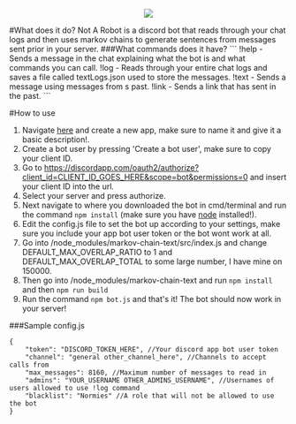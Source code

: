<p align="center">
  <img src=http://i.imgur.com/KAG6MVo.png/>
</p>
#What does it do?
Not A Robot is a discord bot that reads through your chat logs and then uses markov chains to generate sentences from messages sent prior in your server.
###What commands does it have?
```
!help - Sends a message in the chat explaining what the bot is and what commands you can call.
!log - Reads through your entire chat logs and saves a file called textLogs.json used to store the messages.
!text <username> - Sends a message using messages from <username>s past.
!link <username> - Sends a link that <username> has sent in the past.
```

#How to use
1. Navigate [here](https://discordapp.com/developers/applications/me) and create a new app, make sure to name it and give it a basic description!.
2. Create a bot user by pressing 'Create a bot user', make sure to copy your client ID.
3. Go to https://discordapp.com/oauth2/authorize?client_id=CLIENT_ID_GOES_HERE&scope=bot&permissions=0 and insert your client ID into the url.
4. Select your server and press authorize.
5. Next navigate to where you downloaded the bot in cmd/terminal and run the command `npm install` (make sure you have [node](https://nodejs.org/en/) installed!).
6. Edit the config.js file to set the bot up according to your settings, make sure you include your app bot user token or the bot wont work at all.
7. Go into /node_modules/markov-chain-text/src/index.js and change DEFAULT_MAX_OVERLAP_RATIO to 1 and DEFAULT_MAX_OVERLAP_TOTAL to some large number, I have mine on 150000.
8. Then go into /node_modules/markov-chain-text and run `npm install` and then `npm run build`
9. Run the command `npm bot.js` and that's it! The bot should now work in your server!


###Sample config.js
```
{
    "token": "DISCORD_TOKEN_HERE", //Your discord app bot user token
    "channel": "general other_channel_here", //Channels to accept calls from
    "max_messages": 8160, //Maximum number of messages to read in
    "admins": "YOUR_USERNAME OTHER_ADMINS_USERNAME", //Usernames of users allowed to use !log command
    "blacklist": "Normies" //A role that will not be allowed to use the bot
}
```
